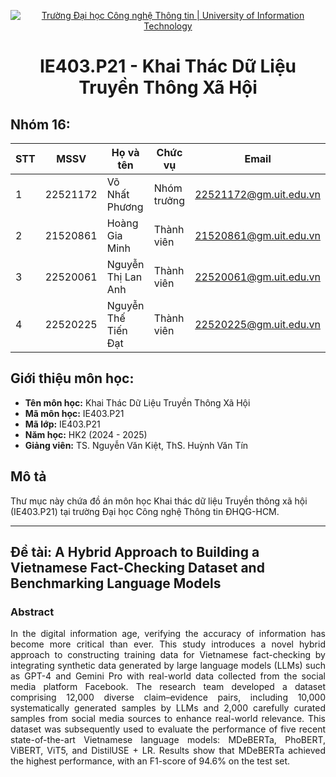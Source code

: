 <p align="center">
  <a href="https://www.uit.edu.vn/" title="Trường Đại học Công nghệ Thông tin" style="border: none;">
    <img src="https://i.imgur.com/WmMnSRt.png" alt="Trường Đại học Công nghệ Thông tin | University of Information Technology">
  </a>
</p>

<h1 align="center"><b>IE403.P21 - Khai Thác Dữ Liệu Truyền Thông Xã Hội</b></h1>

## Nhóm 16:
| **STT** | **MSSV** | **Họ và tên**       | **Chức vụ** | **Email**              |
| ------- | -------- | ------------------- | ----------- | ---------------------- |
| 1       | 22521172 | Võ Nhất Phương      | Nhóm trưởng | 22521172@gm.uit.edu.vn |
| 2       | 21520861 | Hoàng Gia Minh      | Thành viên  | 21520861@gm.uit.edu.vn |
| 3       | 22520061 | Nguyễn Thị Lan Anh  | Thành viên  | 22520061@gm.uit.edu.vn |
| 4       | 22520225 | Nguyễn Thế Tiến Đạt | Thành viên  | 22520225@gm.uit.edu.vn |

## Giới thiệu môn học:
* **Tên môn học:** Khai Thác Dữ Liệu Truyền Thông Xã Hội
* **Mã môn học:** IE403.P21
* **Mã lớp:** IE403.P21
* **Năm học:** HK2 (2024 - 2025)
* **Giảng viên:** TS. Nguyễn Văn Kiệt, ThS. Huỳnh Văn Tín

## Mô tả
Thư mục này chứa đồ án môn học Khai thác dữ liệu Truyền thông xã hội (IE403.P21) tại trường Đại học Công nghệ Thông tin ĐHQG-HCM.

---

## Đề tài: A Hybrid Approach to Building a Vietnamese Fact-Checking Dataset and Benchmarking Language Models

### Abstract
<div style="text-align: justify;">
In the digital information age, verifying the accuracy of information has become more critical than ever. This study introduces a novel hybrid approach to constructing training data for Vietnamese fact-checking by integrating synthetic data generated by large language models (LLMs) such as GPT-4 and Gemini Pro with real-world data collected from the social media platform Facebook. The research team developed a dataset comprising 12,000 diverse claim–evidence pairs, including 10,000 systematically generated samples by LLMs and 2,000 carefully curated samples from social media sources to enhance real-world relevance. This dataset was subsequently used to evaluate the performance of five recent state-of-the-art Vietnamese language models: MDeBERTa, PhoBERT, ViBERT, ViT5, and DistilUSE + LR. Results show that MDeBERTa achieved the highest performance, with an F1-score of 94.6% on the test set.
</div>